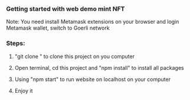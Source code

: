 ### Getting started with web demo mint NFT

Note: You need install Metamask extensions on your browser and login Metamask wallet, switch to Goerli network

### Steps:

1. "git clone " to clone this project on you computer

2. Open terminal, cd this project and "npm install" to install all packages

3. Using "npm start" to run website on localhost on your computer

4. Enjoy it
